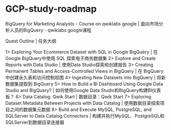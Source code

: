 # GCP-study-roadmap

BigQuery for Marketing Analysts - Course on qwiklabs google | 面向市场分析人员的BigQuery - qwiklabs google课程

Quest Outline | 任务大纲

1> Exploring Your Ecommerce Dataset with SQL in Google BigQuery | 在Google BigQuery中使用 SQL 探索电子商务数据集
2> Explore and Create Reports with Data Studio | 使用Data Studio探索和创建报告
3> Creating Permanent Tables and Access-Controlled Views in BigQuery | 在 BigQuery中创建永久表和访问控制视图
4> Ingesting New Datasets into BigQuery | 将新数据集提取到 BigQuery
5> How to Build a BI Dashboard Using Google Data Studio and BigQuery? | 如何使用Google Data Studio和BigQuery构建BI仪表板？
6> Data Catalog: Qwik Start | 数据目录：Qwik Start
7> Exploring Dataset Metadata Between Projects with Data Catalog | 使用数据目录探索项目之间的数据集元数据
8> Build and Execute MySQL, PostgreSQL, and SQLServer to Data Catalog Connectors | 构建并执行MySQL、PostgreSQL和SQLServer到数据目录连接器
